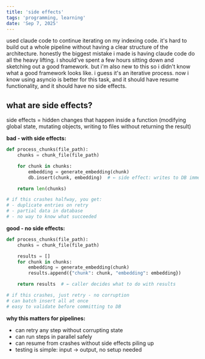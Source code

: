 ```yaml
---
title: 'side effects'
tags: 'programming, learning'
date: 'Sep 7, 2025'
---
```


used claude code to continue iterating on my indexing code. it's hard to build out a whole pipeline without having a clear structure of the architecture. honestly the biggest mistake i made is having claude code do all the heavy lifting. i should've spent a few hours sitting down and sketching out a good framework. but i'm also new to this so i didn't know what a good framework looks like. i guess it's an iterative process. now i know using asyncio is better for this task, and it should have resume functionality, and it should have no side effects.

## what are side effects?

side effects = hidden changes that happen inside a function (modifying global state, mutating objects, writing to files without returning the result)

**bad - with side effects:**
```python
def process_chunks(file_path):
    chunks = chunk_file(file_path)

    for chunk in chunks:
        embedding = generate_embedding(chunk)
        db.insert(chunk, embedding)  # ← side effect: writes to DB immediately

    return len(chunks)

# if this crashes halfway, you get:
# - duplicate entries on retry
# - partial data in database
# - no way to know what succeeded
```

**good - no side effects:**
```python
def process_chunks(file_path):
    chunks = chunk_file(file_path)

    results = []
    for chunk in chunks:
        embedding = generate_embedding(chunk)
        results.append({"chunk": chunk, "embedding": embedding})

    return results  # ← caller decides what to do with results

# if this crashes, just retry - no corruption
# can batch insert all at once
# easy to validate before committing to DB
```

**why this matters for pipelines:**
- can retry any step without corrupting state
- can run steps in parallel safely
- can resume from crashes without side effects piling up
- testing is simple: input → output, no setup needed
